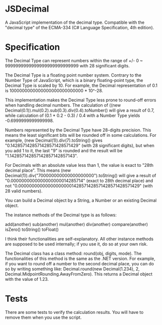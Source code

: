 JSDecimal
=========

A JavaScript implementation of the decimal type.
Compatible with the "decimal type" of the ECMA-334 (C# Language Specification, 4th edition).

Specification
=============

The Decimal Type can represent numbers within the range of +/- 0 ~ 9999999999999999999999999999 with 28 significant digits.

The Decimal Type is a floating point number system. Contrary to the Number Type of JavaScript, which is a binary floating-point type, the Decimal Type is scaled by 10. For example, the Decimal representation of 0.1 is 1000000000000000000000000000 * 10^-28.

This implementation makes the Decimal Type less prone to round-off errors when handling decimal numbers. The calculation of ((new Decimal(0.1)).mul(0.2).sub(0.3).div(0.4).toNumber() will give a result of 0.7, while calculation of (0.1 * 0.2 - 0.3) / 0.4 with a Number Type yields -0.6999999999999998.

Numbers represented by the Decimal Type have 28-digits precision. This means the least significant bits will be rounded off in some calculations. For example, (new Decimal(1)).div(7).toString() gives "0.1428571428571428571428571429" (with 28 significant digits), but when you add 1 to it, the last "9" is rounded and the result will be "1.142857142857142857142857143".

For Decimals with an absolute value less than 1, the value is exact to "28th decimal place". This means (new Decimal(1)).div("700000000000000000000").toString() will give a result of "0.0000000000000000000014285714" (exact to 28th decimal place) and not "0.000000000000000000001428571428571428571428571429" (with 28 valid numbers).

You can build a Decimal object by a String, a Number or an existing Decimal object.

The instance methods of the Decimal type is as follows:

 add(another)
 sub(another)
 mul(another)
 div(another)
 compare(another)
 isZero()
 toString()
 toFloat()

I think their functionalities are self-explanatory.
All other instance methods are supposed to be used internally; if you use it, do so at your own risk.

The Decimal class has a class method: round(obj, digits, mode). The functionalities of this method is the same as the .NET version. For example, if you want to round off a number to the second decimal place, you can do so by writing something like: Decimal.round(new Decimal(1.234), 2, Decimal.MidpointRounding.AwayFromZero). This returns a Decimal object with the value of 1.23.

Tests
=====
There are some tests to verify the calculation results. You will have to remove them when you use the script.
